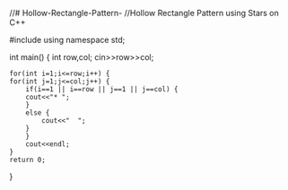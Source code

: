 //# Hollow-Rectangle-Pattern-
//Hollow Rectangle Pattern using Stars on C++

#include <iostream>
using namespace std;

int main() {
    int row,col;
    cin>>row>>col;
    
    for(int i=1;i<=row;i++) {
    for(int j=1;j<=col;j++) {
        if(i==1 || i==row || j==1 || j==col) {
        cout<<"* ";
        }
        else {
            cout<<"  ";
        }
        }
        cout<<endl;
    }
	return 0;
}
